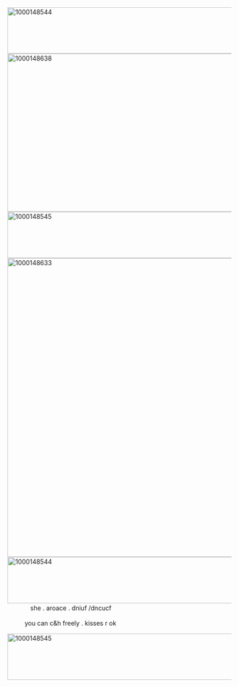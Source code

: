 <img width="1204" height="104" alt="1000148544" src="https://github.com/user-attachments/assets/121af8f4-c96c-47e9-bf6c-7db210237f16" />
<img width="2048" height="355" alt="1000148638" src="https://github.com/user-attachments/assets/805005e6-2727-4a20-a616-62dec90b1643" />

<img width="1204" height="104" alt="1000148545" src="https://github.com/user-attachments/assets/abf32c08-1c73-4116-ae3a-d2036ca3253e" />


<img width="1000" height="671" alt="1000148633" src="https://github.com/user-attachments/assets/395a4835-8e2e-40ef-a1ef-6be1361bc9b1" />


<img width="1204" height="104" alt="1000148544" src="https://github.com/user-attachments/assets/b12b0a99-7204-4ff4-9595-e420d6599bf3" />
ㅤㅤㅤㅤshe . aroace .
dniuf /dncucf

ㅤㅤㅤyou can c&h freely . kisses r ok

<img width="1204" height="104" alt="1000148545" src="https://github.com/user-attachments/assets/680e6966-2c3e-4807-851c-7a3c0c2317af" />
